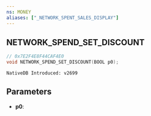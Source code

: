 ```yaml
---
ns: MONEY 
aliases: ["_NETWORK_SPENT_SALES_DISPLAY"] 
---
```


## NETWORK_SPEND_SET_DISCOUNT

```c
// 0x7E2F4E8F44CAF4E0 
void NETWORK_SPEND_SET_DISCOUNT(BOOL p0);
```

```
NativeDB Introduced: v2699
```

## Parameters
* **p0**:
